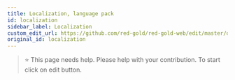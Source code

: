```yaml
---
title: Localization, language pack
id: localization
sidebar_label: Localization
custom_edit_url: https://github.com/red-gold/red-gold-web/edit/master/docs/social/developer/localization.md
original_id: localization
---
```


 > ⭐️ This page needs help. Please help with your contribution. To start click on edit button.